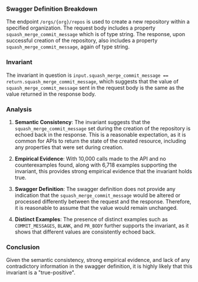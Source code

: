 ### Swagger Definition Breakdown

The endpoint `/orgs/{org}/repos` is used to create a new repository within a specified organization. The request body includes a property `squash_merge_commit_message` which is of type string. The response, upon successful creation of the repository, also includes a property `squash_merge_commit_message`, again of type string.

### Invariant

The invariant in question is `input.squash_merge_commit_message == return.squash_merge_commit_message`, which suggests that the value of `squash_merge_commit_message` sent in the request body is the same as the value returned in the response body.

### Analysis

1. **Semantic Consistency**: The invariant suggests that the `squash_merge_commit_message` set during the creation of the repository is echoed back in the response. This is a reasonable expectation, as it is common for APIs to return the state of the created resource, including any properties that were set during creation.

2. **Empirical Evidence**: With 10,000 calls made to the API and no counterexamples found, along with 6,718 examples supporting the invariant, this provides strong empirical evidence that the invariant holds true.

3. **Swagger Definition**: The swagger definition does not provide any indication that the `squash_merge_commit_message` would be altered or processed differently between the request and the response. Therefore, it is reasonable to assume that the value would remain unchanged.

4. **Distinct Examples**: The presence of distinct examples such as `COMMIT_MESSAGES`, `BLANK`, and `PR_BODY` further supports the invariant, as it shows that different values are consistently echoed back.

### Conclusion

Given the semantic consistency, strong empirical evidence, and lack of any contradictory information in the swagger definition, it is highly likely that this invariant is a "true-positive".
